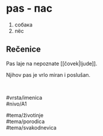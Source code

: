 # pas - пас

1. собака  
2. пёс

## Rečenice

Pas laje na nepoznate [[čovek|ljude]].

Njihov pas je vrlo miran i poslušan.

<br>

#vrsta/imenica  
#nivo/A1  

#tema/životinje  
#tema/porodica  
#tema/svakodnevica  
